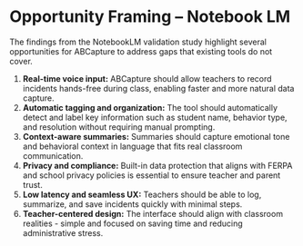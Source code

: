 # Opportunity Framing – Notebook LM

The findings from the NotebookLM validation study highlight several opportunities for ABCapture to address gaps that existing tools do not cover.  

1. **Real-time voice input:** ABCapture should allow teachers to record incidents hands-free during class, enabling faster and more natural data capture.  
2. **Automatic tagging and organization:** The tool should automatically detect and label key information such as student name, behavior type, and resolution without requiring manual prompting.  
3. **Context-aware summaries:** Summaries should capture emotional tone and behavioral context in language that fits real classroom communication.  
4. **Privacy and compliance:** Built-in data protection that aligns with FERPA and school privacy policies is essential to ensure teacher and parent trust.  
5. **Low latency and seamless UX:** Teachers should be able to log, summarize, and save incidents quickly with minimal steps.  
6. **Teacher-centered design:** The interface should align with classroom realities - simple and focused on saving time and reducing administrative stress.

